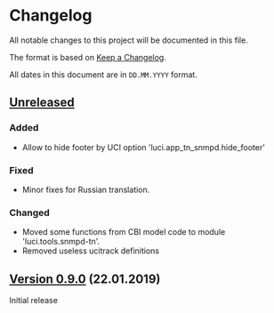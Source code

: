 # Changelog

All notable changes to this project will be documented in this file.

The format is based on [Keep a Changelog](https://keepachangelog.com/en/1.0.0/).

All dates in this document are in `DD.MM.YYYY` format.

## [Unreleased]

### Added
- Allow to hide footer by UCI option 'luci.app_tn_snmpd.hide_footer'

### Fixed
- Minor fixes for Russian translation.

### Changed
- Moved some functions from CBI model code to module 'luci.tools.snmpd-tn'.
- Removed useless ucitrack definitions

## [Version 0.9.0] (22.01.2019)

Initial release

[Unreleased]: https://github.com/tano-systems/luci-app-snmpd-tn/tree/master
[Version 0.9.0]: https://github.com/tano-systems/luci-app-snmpd-tn/releases/tag/v0.9.0
